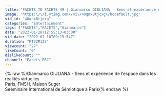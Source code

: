 ```yaml
---
title: "FACETS TO FACETS 49 | Gianmarco GIULIANA - Sens et expérience de l'espace dans les r. virtuelles"
image: "https:\/\/i.ytimg.com\/vi\/40qnx8tjcxg\/hqdefault.jpg"
vid_id: "40qnx8tjcxg"
categories: "Entertainment"
tags: ["FACETS","FACETS","Gianmarco"]
date: "2022-01-28T12:55:13+03:00"
vid_date: "2022-01-10T09:15:54Z"
duration: "PT32M12S"
viewcount: "27"
likeCount: "0"
dislikeCount: ""
channel: "Facets ERC"
---
```

{% raw %}Gianmarco GIULIANA - Sens et expérience de l'espace dans les réalités virtuelles<br />Paris, FMSH, Maison Suger<br />Seéminaire International de Sémiotique à Paris{% endraw %}
